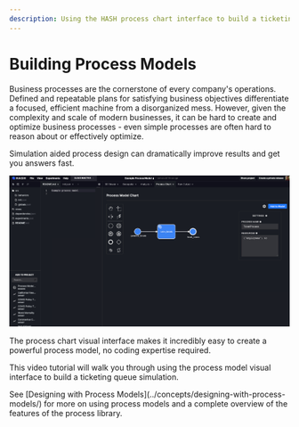 ```yaml
---
description: Using the HASH process chart interface to build a ticketing queue simulation
---
```


# Building Process Models

Business processes are the cornerstone of every company's operations. Defined and repeatable plans for satisfying business objectives differentiate a focused, efficient machine from a disorganized mess. However, given the complexity and scale of modern businesses, it can be hard to create and optimize business processes - even simple processes are often hard to reason about or effectively optimize.

Simulation aided process design can dramatically improve results and get you answers fast.

![](../.gitbook/assets/image%20%2853%29.png)

The process chart visual interface makes it incredibly easy to create a powerful process model, no coding expertise required.

<Embed url="https://www.youtube.com/watch?v=1XHZREmn9TA" caption="" >

This video tutorial will walk you through using the process model visual interface to build a ticketing queue simulation.

<Hint style="info">
See [Designing with Process Models](../concepts/designing-with-process-models/) for more on using process models and a complete overview of the features of the process library.
</Hint>

